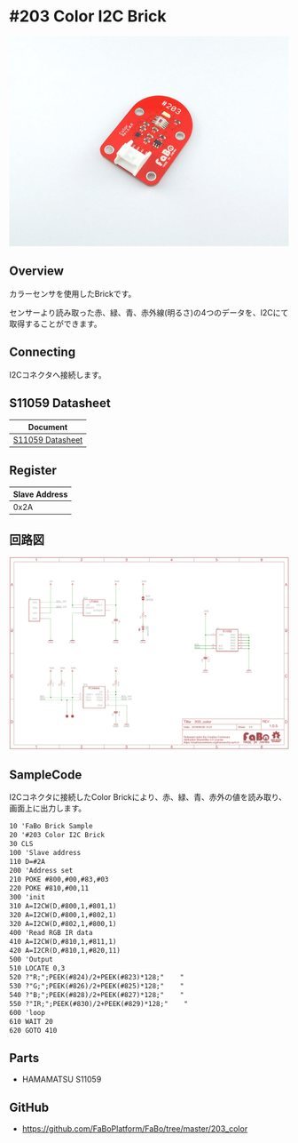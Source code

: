 # #203 Color I2C Brick

![](../img/200_i2c/product/203.jpg)
<!--COLORME-->

## Overview
カラーセンサを使用したBrickです。

センサーより読み取った赤、緑、青、赤外線(明るさ)の4つのデータを、I2Cにて取得することができます。

## Connecting
I2Cコネクタへ接続します。

## S11059 Datasheet
| Document |
| -- |
| [S11059 Datasheet](http://www.hamamatsu.com/resources/pdf/ssd/s11059-02dt_etc_kpic1082j.pdf) |

## Register
| Slave Address |
| -- |
| 0x2A |

## 回路図
![](../img/200_i2c/schematic/203_color.png)

## SampleCode

I2Cコネクタに接続したColor Brickにより、赤、緑、青、赤外の値を読み取り、画面上に出力します。

```
10 'FaBo Brick Sample
20 '#203 Color I2C Brick
30 CLS
100 'Slave address
110 D=#2A
200 'Address set
210 POKE #800,#00,#83,#03
220 POKE #810,#00,11
300 'init
310 A=I2CW(D,#800,1,#801,1)
320 A=I2CW(D,#800,1,#802,1)
320 A=I2CW(D,#802,1,#800,1)
400 'Read RGB IR data
410 A=I2CW(D,#810,1,#811,1)
420 A=I2CR(D,#810,1,#820,11)
500 'Output
510 LOCATE 0,3
520 ?"R;";PEEK(#824)/2+PEEK(#823)*128;"    "
530 ?"G;";PEEK(#826)/2+PEEK(#825)*128;"    "
540 ?"B;";PEEK(#828)/2+PEEK(#827)*128;"    "
550 ?"IR;";PEEK(#830)/2+PEEK(#829)*128;"    "
600 'loop
610 WAIT 20
620 GOTO 410
```

## Parts
- HAMAMATSU S11059

## GitHub
- https://github.com/FaBoPlatform/FaBo/tree/master/203_color
